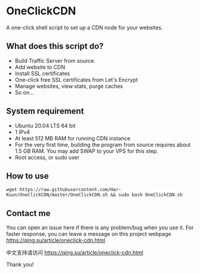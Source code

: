# OneClickCDN
A one-click shell script to set up a CDN node for your websites.

## What does this script do?
* Build Traffic Server from source.
* Add website to CDN
* Install SSL certificates
* One-click free SSL certificates from Let's Encrypt
* Manage websites, view stats, purge caches
* So on...

## System requirement
* Ubuntu 20.04 LTS 64 bit
* 1 IPv4
* At least 512 MB RAM for running CDN instance
* For the very first time, building the program from source requires about 1.5 GB RAM.  You may add SWAP to your VPS for this step.
* Root access, or sudo user

## How to use
```
wget https://raw.githubusercontent.com/Har-Kuun/OneClickCDN/master/OneClickCDN.sh && sudo bash OneClickCDN.sh
```

## Contact me
You can open an issue here if there is any problem/bug when you use it.
For faster response, you can leave a message on this project webpage https://qing.su/article/oneclick-cdn.html

中文支持请访问 https://qing.su/article/oneclick-cdn.html

Thank you!
